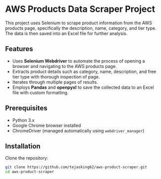 # AWS Products Data Scraper Project

This project uses Selenium to scrape product information from the AWS products page, specifically the description, name, category, and tier type. The data is then saved into an Excel file for further analysis.

## Features

- Uses **Selenium Webdriver** to automate the process of opening a browser and navigating to the AWS products page.
- Extracts product details such as category, name, description, and free tier type with thorough inspection of page.
- Iterates through multiple pages of results.
- Employs **Pandas** and **openpyxl** to save the collected data to an Excel file with custom formatting.

## Prerequisites

- Python 3.x
- Google Chrome browser installed
- ChromeDriver (managed automatically using `webdriver_manager`)

## Installation

Clone the repository:

```sh
git clone https://github.com/tejasking62/aws-product-scraper.git
cd aws-product-scraper
